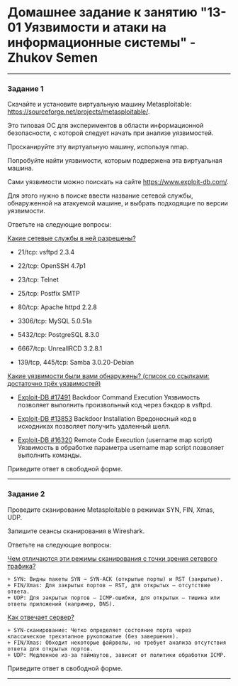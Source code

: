 # Домашнее задание к занятию "13-01 Уязвимости и атаки на информационные системы" - Zhukov Semen

---

### Задание 1

Скачайте и установите виртуальную машину Metasploitable: https://sourceforge.net/projects/metasploitable/.

Это типовая ОС для экспериментов в области информационной безопасности, с которой следует начать при анализе уязвимостей.

Просканируйте эту виртуальную машину, используя nmap.

Попробуйте найти уязвимости, которым подвержена эта виртуальная машина.

Сами уязвимости можно поискать на сайте https://www.exploit-db.com/.

Для этого нужно в поиске ввести название сетевой службы, обнаруженной на атакуемой машине, и выбрать подходящие по версии уязвимости.

Ответьте на следующие вопросы:

<ins>Какие сетевые службы в ней разрешены?</ins>

+ 21/tcp: vsftpd 2.3.4

+ 22/tcp: OpenSSH 4.7p1

+ 23/tcp: Telnet

+ 25/tcp: Postfix SMTP

+ 80/tcp: Apache httpd 2.2.8

+ 3306/tcp: MySQL 5.0.51a

+ 5432/tcp: PostgreSQL 8.3.0

+ 6667/tcp: UnrealIRCD 3.2.8.1

+ 139/tcp, 445/tcp: Samba 3.0.20-Debian

<ins>Какие уязвимости были вами обнаружены? (список со ссылками: достаточно трёх уязвимостей)</ins>

+ [Exploit-DB #17491](https://www.exploit-db.com/exploits/17491) Backdoor Command Execution
	Уязвимость позволяет выполнить произвольный код через бэкдор в vsftpd.

+ [Exploit-DB #13853](https://www.exploit-db.com/exploits/13853) Backdoor Installation
	Вредоносный код в исходниках позволяет получить удаленный шелл.

+ [Exploit-DB #16320](https://www.exploit-db.com/exploits/16320) Remote Code Execution (username map script)
	Уязвимость в обработке параметра username map script позволяет выполнить команды.

Приведите ответ в свободной форме.

---

### Задание 2

Проведите сканирование Metasploitable в режимах SYN, FIN, Xmas, UDP.

Запишите сеансы сканирования в Wireshark.

Ответьте на следующие вопросы:

<ins>Чем отличаются эти режимы сканирования с точки зрения сетевого трафика?</ins>

	+ SYN: Видны пакеты SYN → SYN-ACK (открытые порты) и RST (закрытые).
	+ FIN/Xmas: Для закрытых портов — RST, для открытых — отсутствие ответа.
	+ UDP: Для закрытых портов — ICMP-ошибки, для открытых — тишина или ответы приложений (например, DNS).

<ins>Как отвечает сервер?</ins>

	+ SYN-сканирование: Четко определяет состояние порта через классическое трехэтапное рукопожатие (без завершения).
	+ FIN/Xmas: Обходит некоторые файрволы, но требует анализа отсутствия ответа для открытых портов.
	+ UDP: Медленное из-за таймаутов, зависит от политики обработки ICMP.

Приведите ответ в свободной форме.

---
